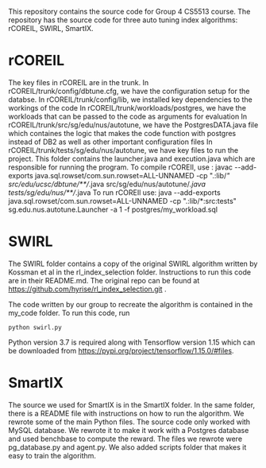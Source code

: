 This repository contains the source code for Group 4 CS5513 course. The repository has the source code for three auto tuning index algorithms: rCOREIL, SWIRL, SmartIX. 

# rCOREIL
The key files in rCOREIL are in the trunk.
In rCOREIL/trunk/config/dbtune.cfg, we have the configuration setup for the databse. 
In rCOREIL/trunk/config/lib, we installed key dependencies to the workings of the code
In rCOREIL/trunk/workloads/postgres, we have the workloads that can be passed to the code as arguments for evaluation 
In rCOREIL/trunk/src/sg/edu/nus/autotune, we have the PostgresDATA.java file which containes the logic that makes the code function with postgres instead of DB2 as well as other important configuration files
In rCOREIL/trunk/tests/sg/edu/nus/autotune, we have key files to run the project. This folder contains the launcher.java and execution.java which are responsible for running the program. 
To compile rCOREIl, use : javac --add-exports java.sql.rowset/com.sun.rowset=ALL-UNNAMED -cp ".:lib/*" src/edu/ucsc/dbtune/**/*.java src/sg/edu/nus/autotune/*.java tests/sg/edu/nus/**/*.java
To run rCOREIl use: java --add-exports java.sql.rowset/com.sun.rowset=ALL-UNNAMED -cp ".:lib/*:src:tests" sg.edu.nus.autotune.Launcher -a 1 -f postgres/my_workload.sql

# SWIRL
The SWIRL folder contains a copy of the original SWIRL algorithm written by Kossman et al in the rl_index_selection folder. Instructions to run this code are in their README.md. The original repo can be found at https://github.com/hyrise/rl_index_selection.git .

The code written by our group to recreate the algorithm is contained in the my_code folder. To run this code, run

```
python swirl.py
```

Python version 3.7 is required along with Tensorflow version 1.15 which can be downloaded from https://pypi.org/project/tensorflow/1.15.0/#files.

# SmartIX
The source we used for SmartIX is in the SmartIX folder. In the same folder, there is a README file with instructions on how to run the algorithm. We rewrote some of the main Python files. The source code only worked with MySQL database. We rewrote it to make it work with a Postgres database and used benchbase to compute the reward. The files we rewrote were pg_database.py and agent.py. We also added scripts folder that makes it easy to train the algorithm. 
